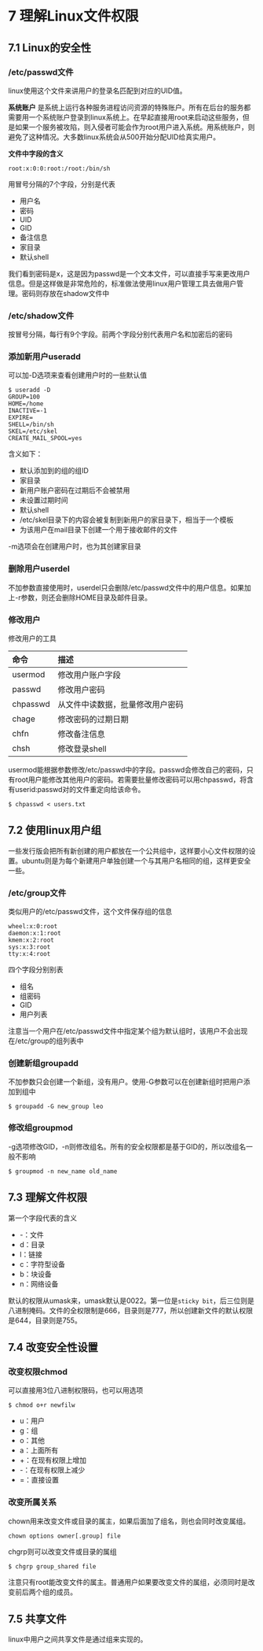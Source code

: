 # 7 理解Linux文件权限

## 7.1 Linux的安全性

### /etc/passwd文件

linux使用这个文件来讲用户的登录名匹配到对应的UID值。

**系统账户**
是系统上运行各种服务进程访问资源的特殊账户。所有在后台的服务都需要用一个系统账户登录到linux系统上。在早起直接用root来启动这些服务，但是如果一个服务被攻陷，则入侵者可能会作为root用户进入系统。用系统账户，则避免了这种情况。大多数linux系统会从500开始分配UID给真实用户。

**文件中字段的含义**

```
root:x:0:0:root:/root:/bin/sh
```

用冒号分隔的7个字段，分别是代表

- 用户名
- 密码
- UID
- GID
- 备注信息
- 家目录
- 默认shell

我们看到密码是x，这是因为passwd是一个文本文件，可以直接手写来更改用户信息。但是这样做是非常危险的，标准做法使用linux用户管理工具去做用户管理。密码则存放在shadow文件中

### /etc/shadow文件

按冒号分隔，每行有9个字段。前两个字段分别代表用户名和加密后的密码

### 添加新用户useradd

可以加-D选项来查看创建用户时的一些默认值

```
$ useradd -D
GROUP=100
HOME=/home
INACTIVE=-1
EXPIRE=
SHELL=/bin/sh
SKEL=/etc/skel
CREATE_MAIL_SPOOL=yes
```

含义如下：

- 默认添加到的组的组ID
- 家目录
- 新用户账户密码在过期后不会被禁用
- 未设置过期时间
- 默认shell
- /etc/skel目录下的内容会被复制到新用户的家目录下，相当于一个模板
- 为该用户在mail目录下创建一个用于接收邮件的文件

-m选项会在创建用户时，也为其创建家目录

### 删除用户userdel

不加参数直接使用时，userdel只会删除/etc/passwd文件中的用户信息。如果加上-r参数，则还会删除HOME目录及邮件目录。

### 修改用户

修改用户的工具

| 命令       | 描述               |
| :------- | :--------------- |
| usermod  | 修改用户账户字段         |
| passwd   | 修改用户密码           |
| chpasswd | 从文件中读数据，批量修改用户密码 |
| chage    | 修改密码的过期日期        |
| chfn     | 修改备注信息           |
| chsh     | 修改登录shell        |

usermod能根据参数修改/etc/passwd中的字段。passwd会修改自己的密码，只有root用户能修改其他用户的密码。若需要批量修改密码可以用chpasswd，将含有userid:passwd对的文件重定向给该命令。

```
$ chpasswd < users.txt
```

## 7.2 使用linux用户组

一些发行版会把所有新创建的用户都放在一个公共组中，这样要小心文件权限的设置。ubuntu则是为每个新建用户单独创建一个与其用户名相同的组，这样更安全一些。

### /etc/group文件

类似用户的/etc/passwd文件，这个文件保存组的信息

```
wheel:x:0:root
daemon:x:1:root
kmem:x:2:root
sys:x:3:root
tty:x:4:root
```

四个字段分别别表

- 组名
- 组密码
- GID
- 用户列表

注意当一个用户在/etc/passwd文件中指定某个组为默认组时，该用户不会出现在/etc/group的组列表中

### 创建新组groupadd

不加参数只会创建一个新组，没有用户。使用-G参数可以在创建新组时把用户添加到组中

```
$ groupadd -G new_group leo
```

### 修改组groupmod

-g选项修改GID，-n则修改组名。所有的安全权限都是基于GID的，所以改组名一般不影响

```
$ groupmod -n new_name old_name
```

## 7.3 理解文件权限

第一个字段代表的含义

- -：文件
- d：目录
- l：链接
- c：字符型设备
- b：块设备
- n：网络设备

默认的权限从umask来，umask默认是0022。第一位是`sticky bit`，后三位则是八进制掩码。文件的全权限制是666，目录则是777，所以创建新文件的默认权限是644，目录则是755。

## 7.4 改变安全性设置

### 改变权限chmod

可以直接用3位八进制权限码，也可以用选项

```
$ chmod o+r newfilw
```

- u：用户
- g：组
- o：其他
- a：上面所有
- +：在现有权限上增加
- -：在现有权限上减少
- =：直接设置

### 改变所属关系

chown用来改变文件或目录的属主，如果后面加了组名，则也会同时改变属组。

```
chown options owner[.group] file
```

chgrp则可以改变文件或目录的属组

```
$ chgrp group_shared file
```

注意只有root能改变文件的属主。普通用户如果要改变文件的属组，必须同时是改变前后两个组的成员。

## 7.5 共享文件

linux中用户之间共享文件是通过组来实现的。
